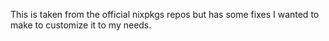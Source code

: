 This is taken from the official nixpkgs repos but has some fixes I wanted to make to customize it to my needs.